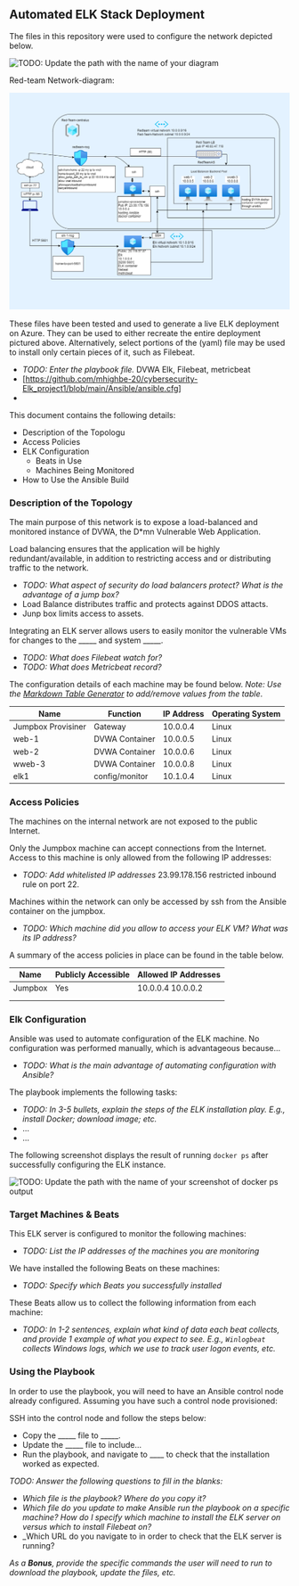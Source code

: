 ## Automated ELK Stack Deployment

The files in this repository were used to configure the network depicted below.

![TODO: Update the path with the name of your diagram](Images/diagram_filename.png)

Red-team Network-diagram:

![alt text](https://github.com/mhighbe-20/cybersecurity-Elk_project1/blob/main/Diagrams/Redteam-topology-MH_Unit-13.drawio.png "Network Diagram")

These files have been tested and used to generate a live ELK deployment on Azure. They can be used to either recreate the entire deployment pictured above. Alternatively, select portions of the (yaml) file may be used to install only certain pieces of it, such as Filebeat.

  - _TODO: Enter the playbook file._ DVWA Elk, Filebeat, metricbeat
  - [https://github.com/mhighbe-20/cybersecurity-Elk_project1/blob/main/Ansible/ansible.cfg]
  - 

This document contains the following details:
- Description of the Topologu
- Access Policies
- ELK Configuration
  - Beats in Use
  - Machines Being Monitored
- How to Use the Ansible Build


### Description of the Topology

The main purpose of this network is to expose a load-balanced and monitored instance of DVWA, the D*mn Vulnerable Web Application.

Load balancing ensures that the application will be highly redundant/available, in addition to restricting access and or distributing traffic to the network.
- _TODO: What aspect of security do load balancers protect? What is the advantage of a jump box?_
- Load Balance distributes traffic and protects against DDOS attacts.
- Junp box limits access to assets.

Integrating an ELK server allows users to easily monitor the vulnerable VMs for changes to the _____ and system _____.
- _TODO: What does Filebeat watch for?_
- _TODO: What does Metricbeat record?_

The configuration details of each machine may be found below.
_Note: Use the [Markdown Table Generator](http://www.tablesgenerator.com/markdown_tables) to add/remove values from the table_.

| Name                 | Function       | IP Address | Operating System |
|----------------------|----------------|------------|------------------|
| Jumpbox Provisiner   | Gateway        | 10.0.0.4   | Linux            |
| web-1                | DVWA Container | 10.0.0.5   | Linux            |
| web-2                | DVWA Container | 10.0.0.6   | Linux            |
| wweb-3               | DVWA Container | 10.0.0.8   | Linux            |
| elk1                 | config/monitor | 10.1.0.4   | Linux            |

### Access Policies

The machines on the internal network are not exposed to the public Internet. 

Only the Jumpbox machine can accept connections from the Internet. Access to this machine is only allowed from the following IP addresses:
- _TODO: Add whitelisted IP addresses_ 23.99.178.156 restricted inbound rule on port 22.

Machines within the network can only be accessed by ssh from the Ansible container on the jumpbox.
- _TODO: Which machine did you allow to access your ELK VM? What was its IP address?_

A summary of the access policies in place can be found in the table below.

| Name     | Publicly Accessible | Allowed IP Addresses |
|----------|---------------------|----------------------|
| Jumpbox  | Yes                 | 10.0.0.4 10.0.0.2    |
|          |                     |                      |
|          |                     |                      |


### Elk Configuration

Ansible was used to automate configuration of the ELK machine. No configuration was performed manually, which is advantageous because...
- _TODO: What is the main advantage of automating configuration with Ansible?_

The playbook implements the following tasks:
- _TODO: In 3-5 bullets, explain the steps of the ELK installation play. E.g., install Docker; download image; etc._
- ...
- ...

The following screenshot displays the result of running `docker ps` after successfully configuring the ELK instance.

![TODO: Update the path with the name of your screenshot of docker ps output](Images/docker_ps_output.png)

### Target Machines & Beats
This ELK server is configured to monitor the following machines:
- _TODO: List the IP addresses of the machines you are monitoring_

We have installed the following Beats on these machines:
- _TODO: Specify which Beats you successfully installed_

These Beats allow us to collect the following information from each machine:
- _TODO: In 1-2 sentences, explain what kind of data each beat collects, and provide 1 example of what you expect to see. E.g., `Winlogbeat` collects Windows logs, which we use to track user logon events, etc._

### Using the Playbook
In order to use the playbook, you will need to have an Ansible control node already configured. Assuming you have such a control node provisioned: 

SSH into the control node and follow the steps below:
- Copy the _____ file to _____.
- Update the _____ file to include...
- Run the playbook, and navigate to ____ to check that the installation worked as expected.

_TODO: Answer the following questions to fill in the blanks:_
- _Which file is the playbook? Where do you copy it?_
- _Which file do you update to make Ansible run the playbook on a specific machine? How do I specify which machine to install the ELK server on versus which to install Filebeat on?_
- _Which URL do you navigate to in order to check that the ELK server is running?

_As a **Bonus**, provide the specific commands the user will need to run to download the playbook, update the files, etc._
